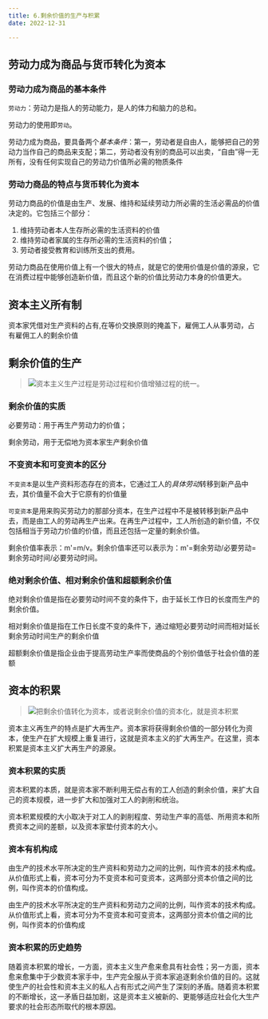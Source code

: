 ```yaml
---
title: 6.剩余价值的生产与积累
date: 2022-12-31

---
```


## 劳动力成为商品与货币转化为资本 <Badge text="选择题" type="tip" />

### 劳动力成为商品的基本条件

`劳动力`：劳动力是指人的劳动能力，是人的体力和脑力的总和。

劳动力的使用即`劳动`。

劳动力成为商品，要具备两个*基本条件*：第一，劳动者是自由人，能够把自己的劳动力当作自己的商品来支配；第二，劳动者没有别的商品可以出卖，“自由”得一无所有，没有任何实现自己的劳动力价值所必需的物质条件

### 劳动力商品的特点与货币转化为资本

劳动力商品的价值是由生产、发展、维持和延续劳动力所必需的生活必需品的价值决定的。它包括三个部分：

1. 维持劳动者本人生存所必需的生活资料的价值
2. 维持劳动者家属的生存所必需的生活资料的价值；
3. 劳动者接受教育和训练所支出的费用。

劳动力商品在使用价值上有一个很大的特点，就是它的使用价值是价值的源泉，它在消费过程中能够创造新价值，而且这个新的价值比劳动力本身的价值更大。

## 资本主义所有制 <Badge text="了解" type="tip" />

资本家凭借对生产资料的占有,在等价交换原则的掩盖下，雇佣工人从事劳动，占有雇佣工人的剩余价值

## 剩余价值的生产 <Badge text="选择题" type="tip" />

> ![](https://cdn.jsdelivr.net/gh/passwordgloo/icon/tip/20/info.svg)资本主义生产过程是劳动过程和价值增殖过程的统一。

### 剩余价值的实质

必要劳动：用于再生产劳动力的价值；

剩余劳动，用于无偿地为资本家生产剩余价值

### 不变资本和可变资本的区分

`不变资本`是以生产资料形态存在的资本，它通过工人的*具体劳动*转移到新产品中去，其价值量不会大于它原有的价值量

`可变资本`是用来购买劳动力的那部分资本，在生产过程中不是被转移到新产品中去，而是由工人的劳动再生产出来。在再生产过程中，工人所创造的新价值，不仅包括相当于劳动力价值的价值，而且还包括一定量的剩余价值。

剩余价值率表示：m'=m/v。剩余价值率还可以表示为：m'=剩余劳动/必要劳动=剩余劳动时间/必要劳动时间。

### 绝对剩余价值、相对剩余价值和超额剩余价值

绝对剩余价值是指在必要劳动时间不变的条件下，由于延长工作日的长度而生产的剩余价值。

相对剩余价值是指在工作日长度不变的条件下，通过缩短必要劳动时间而相对延长剩余劳动时间生产的剩余价值

超额剩余价值是指企业由于提高劳动生产率而使商品的个别价值低于社会价值的差额

## 资本的积累 <Badge text="选择题" type="tip" />

> ![](https://cdn.jsdelivr.net/gh/passwordgloo/icon/tip/20/info.svg)把剩余价值转化为资本，或者说剩余价值的资本化，就是资本积累

资本主义再生产的特点是扩大再生产。资本家将获得剩余价值的一部分转化为资本，使生产在扩大规模上重复进行，这就是资本主义的扩大再生产。在这里，资本积累是资本主义扩大再生产的源泉。

### 资本积累的实质

资本积累的本质，就是资本家不断利用无偿占有的工人创造的剩余价值，来扩大自己的资本规模，进一步扩大和加强对工人的剥削和统治。

资本积累规模的大小取决于对工人的剥削程度、劳动生产率的高低、所用资本和所费资本之间的差额，以及资本家垫付资本的大小。

### 资本有机构成

由生产的技术水平所决定的生产资料和劳动力之间的比例，叫作资本的技术构成。从价值形式上看，资本可分为不变资本和可变资本，这两部分资本价值之间的比例，叫作资本的价值构成。

由生产的技术水平所决定的生产资料和劳动力之间的比例，叫作资本的技术构成。从价值形式上看，资本可分为不变资本和可变资本，这两部分资本价值之间的比例，叫作资本的价值构成

### 资本积累的历史趋势

随着资本积累的增长，一方面，资本主义生产愈来愈具有社会性；另一方面，资本愈来愈集中于少数资本家手中，生产完全服从于资本家追逐剩余价值的目的。这就使生产的社会性和资本主义的私人占有形式之间产生了深刻的矛盾。随着资本积累的不断增长，这一矛盾日益加剧，这是资本主义被新的、更能够适应社会化大生产要求的社会形态所取代的根本原因。
